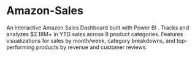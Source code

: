 # Amazon-Sales
An interactive Amazon Sales Dashboard built with Power BI . Tracks and analyzes $2.18M+ in YTD sales across 8 product categories. Features visualizations for sales by month/week, category breakdowns, and top-performing products by revenue and customer reviews.
